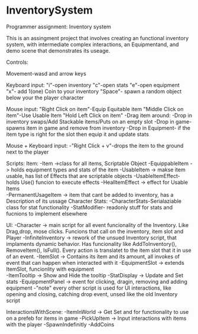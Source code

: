 # InventorySystem
Programmer assignment: Inventory system 

This is an assingment project that involves creating an functional inventory system, with  intermediate complex interactions, an Equipmentand, and demo scene that demonstrates its useage.

Controls:

Movement-wasd and arrow keys

Keyboard input:
	"i"-open inventory
	"c"-open stats
	"e"-open equipment	
	"x"- add 1(one) Coin to your inventory
	"Space"- spawn a random object below your the player character
	
Mouse input:
	"Right Click on item"-Equip Equitable item
	"Middle Click on item"-Use Usable Item
	"Hold Left Click on item"
		-Drag item around:
				-Drop in inventory swaps/Add Stackable items/Puts on an empty slot 
				-Drop in game- spawns item in game and remove from inventory
				-Drop in Equipment- if the item type is right for the slot then equip it and update stats

Mouse + Keyboard input:
	-"Right Click + v"-drops the item to the ground next to the player
	
	
	
Scripts:
	Item:	-Item ->class for all items, Scriptable Object
			-EquippableItem -> holds equipment types and stats of the item
			-UsableItem -> makse item usable, has list of Effects that are scriptable objects
					-UsableItemEffect-holds Use() funcion to execute effects
						-HealItemEffect -> effect for Usable Items						
			-PermanentUsageItem -> item that cant be added to inventory, has a Description of its ussage
	Character Stats:
		-CharacterStats-Serialaziable class for stat functionality
		-StatModifier- readonly stuff for stats and fucnions to implement elsewhere
		
UI:
	-Character -> main script for all event funcionality of the Inventory. Like Drag,drop, mose clicks. Funcions that call on the inventory, item slot and Player
	-InfiniteInventory -> rework of the unsued Inventory script, that implaments dynamic behavior. Has funcionality like AddToInventory(), RemoveItem(), IsFull(). Every action is translatet to the item slot that it in use of an event.
	-ItemSlot -> Contains its item and its amount, all invokes of event that can happen when interacted with it
		-EquipmentSlot -> extends ItemSlot, funcionlity with equipment	
	-ItemTooltip -> Show and Hide the tooltip
	-StatDisplay -> Update and Set stats
	-EquippmentPanel -> event for clicking, dragin, removing and adding equipment
	-"note" every other script is used for UI interactions, like opening and closing, catching drop event, unsed like the old Inventory script
	
InteractionsWithScene:
	-ItemInWorld -> Get Set and for functionality to use on a prefeb for items in game
	-PickUpItem -> Input interactions with items with the player
	-SpawnIndefinitly
	-AddCoins
	

			
			
